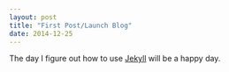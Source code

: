 ```yaml
---
layout: post
title: "First Post/Launch Blog"
date: 2014-12-25
---
```


The day I figure out how to use [Jekyll](http://jekyllrb.com) will be a happy day. 